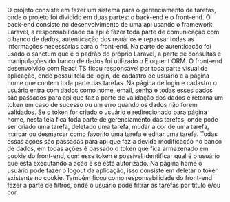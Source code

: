 O projeto consiste em fazer um sistema para o gerenciamento de tarefas, onde o projeto foi dividido em duas partes: o back-end e o front-end.
O back-end consiste no desenvolvimento de uma api usando o framework Laravel, a responsabilidade da api é fazer toda parte de comunicação com o banco de dados, autenticação dos usuários e repassar todas as informações necessárias para o front-end. Na parte de autenticação foi usado o sanctum que é o padrão do próprio Laravel, a parte de consultas e manipulações do banco de dados foi utilizado o Eloquent ORM.
O front-end desenvolvido com React TS ficou responsável por toda parte visual da aplicação, onde possui tela de login, de cadastro de usuário e a página home que contem toda parte das tarefas. Na página de login e cadastro o usuário entra com dados como nome, email, senha e todas esses dados são passados para api que faz a parte de validação dos dados e retorna um token em caso de sucesso ou um erro quando os dados não forem validados. Se o token for criado o usuário é redirecionado para página home, nesta tela fica toda parte de gerenciamento das tarefas, onde pode ser criado uma tarefa, deletado uma tarefa, mudar a cor de uma tarefa, marcar ou desmarcar como favorito uma tarefa e editar uma tarefa. Todas essas ações são passadas para api que faz a devida modificação no banco de dados, em todas ações é passado o token que fica armazenado em cookie do front-end, com esse token é possível identificar qual é o usuário que está executando a ação e se está autorizado. Na página home o usuário pode fazer o logout da aplicação, isso consiste em deletar o token existente no cookie.
Também ficou como responsabilidade do front-end fazer a parte de filtros, onde o usuário pode filtrar as tarefas por título e/ou cor.
